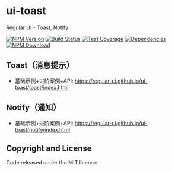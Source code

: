 # ui-toast

Regular UI - Toast, Notify

[![NPM Version][npm-img]][npm-url]
[![Build Status][travis-img]][travis-url]
[![Test Coverage][coveralls-img]][coveralls-url]
[![Dependencies][david-img]][david-url]
[![NPM Download][download-img]][download-url]

[npm-img]: http://img.shields.io/npm/v/rgui-ui-toast.svg?style=flat-square
[npm-url]: http://npmjs.org/package/rgui-ui-toast
[travis-img]: https://img.shields.io/travis/regular-ui/ui-toast.svg?style=flat-square
[travis-url]: https://travis-ci.org/regular-ui/ui-toast
[coveralls-img]: https://img.shields.io/coveralls/regular-ui/ui-toast.svg?style=flat-square
[coveralls-url]: https://coveralls.io/r/regular-ui/ui-toast
[david-img]: http://img.shields.io/david/regular-ui/ui-toast.svg?style=flat-square
[david-url]: https://david-dm.org/regular-ui/ui-toast
[download-img]: https://img.shields.io/npm/dm/rgui-ui-toast.svg?style=flat-square
[download-url]: https://npmjs.org/package/rgui-ui-toast

## Toast（消息提示）

- 基础示例+进阶案例+API: https://regular-ui.github.io/ui-toast/toast/index.html

## Notify（通知）

- 基础示例+进阶案例+API: https://regular-ui.github.io/ui-toast/notify/index.html

## Copyright and License

Code released under the MIT license.
